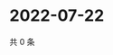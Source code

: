# 2022-07-22

共 0 条

<!-- BEGIN WEIBO -->
<!-- 最后更新时间 Fri Jul 22 2022 12:43:31 GMT+0800 (China Standard Time) -->

<!-- END WEIBO -->
